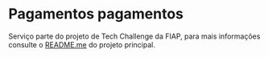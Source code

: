   # Pagamentos pagamentos

Serviço parte do projeto de Tech Challenge da FIAP, para mais informações consulte o [README.me](https://github.com/fiap-tech-challenge-soat1/fiap-tech-challenge-1-pedidos/blob/main/README.md) do projeto principal.
